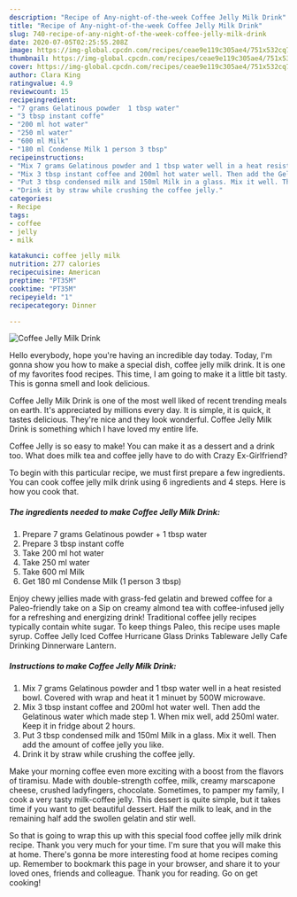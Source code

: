 ```yaml
---
description: "Recipe of Any-night-of-the-week Coffee Jelly Milk Drink"
title: "Recipe of Any-night-of-the-week Coffee Jelly Milk Drink"
slug: 740-recipe-of-any-night-of-the-week-coffee-jelly-milk-drink
date: 2020-07-05T02:25:55.208Z
image: https://img-global.cpcdn.com/recipes/ceae9e119c305ae4/751x532cq70/coffee-jelly-milk-drink-recipe-main-photo.jpg
thumbnail: https://img-global.cpcdn.com/recipes/ceae9e119c305ae4/751x532cq70/coffee-jelly-milk-drink-recipe-main-photo.jpg
cover: https://img-global.cpcdn.com/recipes/ceae9e119c305ae4/751x532cq70/coffee-jelly-milk-drink-recipe-main-photo.jpg
author: Clara King
ratingvalue: 4.9
reviewcount: 15
recipeingredient:
- "7 grams Gelatinous powder  1 tbsp water"
- "3 tbsp instant coffe"
- "200 ml hot water"
- "250 ml water"
- "600 ml Milk"
- "180 ml Condense Milk 1 person 3 tbsp"
recipeinstructions:
- "Mix 7 grams Gelatinous powder and 1 tbsp water well in a heat resisted bowl. Covered with wrap and heat it 1 minuet by 500W microwave."
- "Mix 3 tbsp instant coffee and 200ml hot water well. Then add the Gelatinous water which made step 1. When mix well, add 250ml water. Keep it in fridge about 2 hours."
- "Put 3 tbsp condensed milk and 150ml Milk in a glass. Mix it well. Then add the amount of coffee jelly you like."
- "Drink it by straw while crushing the coffee jelly."
categories:
- Recipe
tags:
- coffee
- jelly
- milk

katakunci: coffee jelly milk 
nutrition: 277 calories
recipecuisine: American
preptime: "PT35M"
cooktime: "PT35M"
recipeyield: "1"
recipecategory: Dinner

---
```



![Coffee Jelly Milk Drink](https://img-global.cpcdn.com/recipes/ceae9e119c305ae4/751x532cq70/coffee-jelly-milk-drink-recipe-main-photo.jpg)

Hello everybody, hope you're having an incredible day today. Today, I'm gonna show you how to make a special dish, coffee jelly milk drink. It is one of my favorites food recipes. This time, I am going to make it a little bit tasty. This is gonna smell and look delicious.

Coffee Jelly Milk Drink is one of the most well liked of recent trending meals on earth. It's appreciated by millions every day. It is simple, it is quick, it tastes delicious. They're nice and they look wonderful. Coffee Jelly Milk Drink is something which I have loved my entire life.

Coffee Jelly is so easy to make! You can make it as a dessert and a drink too. What does milk tea and coffee jelly have to do with Crazy Ex-Girlfriend?


To begin with this particular recipe, we must first prepare a few ingredients. You can cook coffee jelly milk drink using 6 ingredients and 4 steps. Here is how you cook that.

<!--inarticleads1-->

##### The ingredients needed to make Coffee Jelly Milk Drink:

1. Prepare 7 grams Gelatinous powder + 1 tbsp water
1. Prepare 3 tbsp instant coffe
1. Take 200 ml hot water
1. Take 250 ml water
1. Take 600 ml Milk
1. Get 180 ml Condense Milk (1 person 3 tbsp)


Enjoy chewy jellies made with grass-fed gelatin and brewed coffee for a Paleo-friendly take on a Sip on creamy almond tea with coffee-infused jelly for a refreshing and energizing drink! Traditional coffee jelly recipes typically contain white sugar. To keep things Paleo, this recipe uses maple syrup. Coffee Jelly Iced Coffee Hurricane Glass Drinks Tableware Jelly Cafe Drinking Dinnerware Lantern. 

<!--inarticleads2-->

##### Instructions to make Coffee Jelly Milk Drink:

1. Mix 7 grams Gelatinous powder and 1 tbsp water well in a heat resisted bowl. Covered with wrap and heat it 1 minuet by 500W microwave.
1. Mix 3 tbsp instant coffee and 200ml hot water well. Then add the Gelatinous water which made step 1. When mix well, add 250ml water. Keep it in fridge about 2 hours.
1. Put 3 tbsp condensed milk and 150ml Milk in a glass. Mix it well. Then add the amount of coffee jelly you like.
1. Drink it by straw while crushing the coffee jelly.


Make your morning coffee even more exciting with a boost from the flavors of tiramisu. Made with double-strength coffee, milk, creamy marscapone cheese, crushed ladyfingers, chocolate. Sometimes, to pamper my family, I cook a very tasty milk-coffee jelly. This dessert is quite simple, but it takes time if you want to get beautiful dessert. Half the milk to leak, and in the remaining half add the swollen gelatin and stir well. 

So that is going to wrap this up with this special food coffee jelly milk drink recipe. Thank you very much for your time. I'm sure that you will make this at home. There's gonna be more interesting food at home recipes coming up. Remember to bookmark this page in your browser, and share it to your loved ones, friends and colleague. Thank you for reading. Go on get cooking!

